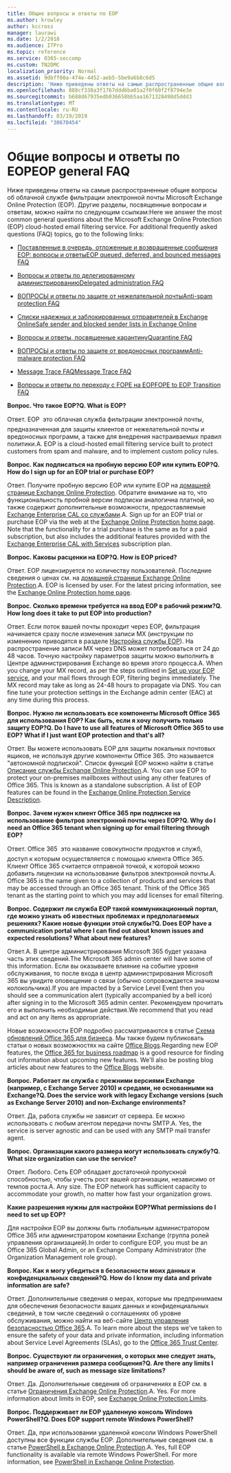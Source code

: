 ```yaml
---
title: Общие вопросы и ответы по EOP
ms.author: krowley
author: kccross
manager: laurawi
ms.date: 1/2/2018
ms.audience: ITPro
ms.topic: reference
ms.service: O365-seccomp
ms.custom: TN2DMC
localization_priority: Normal
ms.assetid: 9dbff00a-474e-4452-aeb5-5be9a6b8c6d5
description: 'Ниже приведены ответы на самые распространенные общие вопросы об облачной службе фильтрации электронной почты Microsoft Exchange Online Protection (EOP). Другие разделы, посвященные вопросам и ответам, можно найти по следующим ссылкам:'
ms.openlocfilehash: 888cf338a3f1767ddd6ba01a2f0f60f2f8794e3e
ms.sourcegitcommit: b688d67935edb036658bb5aa1671328498d5ddd3
ms.translationtype: MT
ms.contentlocale: ru-RU
ms.lasthandoff: 03/19/2019
ms.locfileid: "30670454"
---
```

# <a name="eop-general-faq"></a><span data-ttu-id="7421a-104">Общие вопросы и ответы по EOP</span><span class="sxs-lookup"><span data-stu-id="7421a-104">EOP general FAQ</span></span>

<span data-ttu-id="7421a-p102">Ниже приведены ответы на самые распространенные общие вопросы об облачной службе фильтрации электронной почты Microsoft Exchange Online Protection (EOP). Другие разделы, посвященные вопросам и ответам, можно найти по следующим ссылкам:</span><span class="sxs-lookup"><span data-stu-id="7421a-p102">Here we answer the most common general questions about the Microsoft Exchange Online Protection (EOP) cloud-hosted email filtering service. For additional frequently asked questions (FAQ) topics, go to the following links:</span></span>
  
- [<span data-ttu-id="7421a-107">Поставленные в очередь, отложенные и возвращенные сообщения EOP: вопросы и ответы</span><span class="sxs-lookup"><span data-stu-id="7421a-107">EOP queued, deferred, and bounced messages FAQ</span></span>](eop-queued-deferred-and-bounced-messages-faq.md)
    
- [<span data-ttu-id="7421a-108">Вопросы и ответы по делегированному администрированию</span><span class="sxs-lookup"><span data-stu-id="7421a-108">Delegated administration FAQ</span></span>](delegated-administration-faq.md)
    
- [<span data-ttu-id="7421a-109">ВОПРОСЫ и ответы по защите от нежелательной почты</span><span class="sxs-lookup"><span data-stu-id="7421a-109">Anti-spam protection FAQ</span></span>](../anti-spam-protection-faq.md)
    
- [<span data-ttu-id="7421a-110">Списки надежных и заблокированных отправителей в Exchange Online</span><span class="sxs-lookup"><span data-stu-id="7421a-110">Safe sender and blocked sender lists in Exchange Online</span></span>](../safe-sender-and-blocked-sender-lists-faq.md)
    
- [<span data-ttu-id="7421a-111">Вопросы и ответы, посвященные карантину</span><span class="sxs-lookup"><span data-stu-id="7421a-111">Quarantine FAQ</span></span>](../quarantine-faq.md)
    
- [<span data-ttu-id="7421a-112">ВОПРОСЫ и ответы по защите от вредоносных программ</span><span class="sxs-lookup"><span data-stu-id="7421a-112">Anti-malware protection FAQ </span></span>](../anti-malware-protection-faq-eop.md)
    
- [<span data-ttu-id="7421a-113">Message Trace FAQ</span><span class="sxs-lookup"><span data-stu-id="7421a-113">Message Trace FAQ</span></span>](http://technet.microsoft.com/library/aa49e3f9-a5b1-4410-aac2-ddbbf3f5bfb2.aspx)
    
- [<span data-ttu-id="7421a-114">Вопросы и ответы по переходу с FOPE на EOP</span><span class="sxs-lookup"><span data-stu-id="7421a-114">FOPE to EOP Transition FAQ</span></span>](http://technet.microsoft.com/library/e0e76b89-b0d3-4c0a-bfc8-137b579e983b.aspx)
    
 <span data-ttu-id="7421a-115">**Вопрос. Что такое EOP?**</span><span class="sxs-lookup"><span data-stu-id="7421a-115">**Q. What is EOP?**</span></span>
  
<span data-ttu-id="7421a-p103">Ответ. EOP  это облачная служба фильтрации электронной почты, предназначенная для защиты клиентов от нежелательной почты и вредоносных программ, а также для внедрения настраиваемых правил политики.</span><span class="sxs-lookup"><span data-stu-id="7421a-p103">A. EOP is a cloud-hosted email filtering service built to protect customers from spam and malware, and to implement custom policy rules.</span></span>
  
 <span data-ttu-id="7421a-118">**Вопрос. Как подписаться на пробную версию EOP или купить EOP?**</span><span class="sxs-lookup"><span data-stu-id="7421a-118">**Q. How do I sign up for an EOP trial or purchase EOP?**</span></span>
  
<span data-ttu-id="7421a-p104">Ответ. Получите пробную версию EOP или купите EOP на [домашней странице Exchange Online Protection](https://go.microsoft.com/fwlink/p/?LinkId=279912). Обратите внимание на то, что функциональность пробной версии подписки аналогична платной, но также содержит дополнительные возможности, предоставляемые [Exchange Enterprise CAL со службами](https://go.microsoft.com/fwlink/p/?LinkId=320619).</span><span class="sxs-lookup"><span data-stu-id="7421a-p104">A. Sign up for an EOP trial or purchase EOP via the web at the [Exchange Online Protection home page](https://go.microsoft.com/fwlink/p/?LinkId=279912). Note that the functionality for a trial purchase is the same as for a paid subscription, but also includes the additional features provided with the [Exchange Enterprise CAL with Services](https://go.microsoft.com/fwlink/p/?LinkId=320619) subscription plan.</span></span> 
  
 <span data-ttu-id="7421a-122">**Вопрос. Каковы расценки на EOP?**</span><span class="sxs-lookup"><span data-stu-id="7421a-122">**Q. How is EOP priced?**</span></span>
  
<span data-ttu-id="7421a-p105">Ответ. EOP лицензируется по количеству пользователей. Последние сведения о ценах см. на [домашней странице Exchange Online Protection](https://go.microsoft.com/fwlink/p/?LinkId=279912).</span><span class="sxs-lookup"><span data-stu-id="7421a-p105">A. EOP is licensed by user. For the latest pricing information, see the [Exchange Online Protection home page](https://go.microsoft.com/fwlink/p/?LinkId=279912).</span></span>
  
 <span data-ttu-id="7421a-126">**Вопрос. Сколько времени требуется на ввод EOP в рабочий режим?**</span><span class="sxs-lookup"><span data-stu-id="7421a-126">**Q. How long does it take to put EOP into production?**</span></span>
  
<span data-ttu-id="7421a-p106">Ответ. Если поток вашей почты проходит через EOP, фильтрация начинается сразу после изменения записи MX (инструкции по изменению приводятся в разделе [Настройка службы EOP](set-up-your-eop-service.md)). На распространение записи MX через DNS может потребоваться от 24 до 48 часов. Точную настройку параметров защиты можно выполнить в Центре администрирования Exchange во время этого процесса.</span><span class="sxs-lookup"><span data-stu-id="7421a-p106">A. When you change your MX record, as per the steps outlined in [Set up your EOP service](set-up-your-eop-service.md), and your mail flows through EOP, filtering begins immediately. The MX record may take as long as 24-48 hours to propagate via DNS. You can fine tune your protection settings in the Exchange admin center (EAC) at any time during this process.</span></span>
  
 <span data-ttu-id="7421a-131">**Вопрос. Нужно ли использовать все компоненты Microsoft Office 365 для использования EOP? Как быть, если я хочу получить только защиту EOP?**</span><span class="sxs-lookup"><span data-stu-id="7421a-131">**Q. Do I have to use all features of Microsoft Office 365 to use EOP? What if I just want EOP protection and that's all?**</span></span>
  
<span data-ttu-id="7421a-p107">Ответ. Вы можете использовать EOP для защиты локальных почтовых ящиков, не используя другие компоненты Office 365. Это называется "автономной подпиской". Список функций EOP можно найти в статье [Описание службы Exchange Online Protection](https://go.microsoft.com/fwlink/p/?LinkId=320619).</span><span class="sxs-lookup"><span data-stu-id="7421a-p107">A. You can use EOP to protect your on-premises mailboxes without using any other features of Office 365. This is known as a standalone subscription. A list of EOP features can be found in the [Exchange Online Protection Service Description](https://go.microsoft.com/fwlink/p/?LinkId=320619).</span></span>
  
 <span data-ttu-id="7421a-136">**Вопрос. Зачем нужен клиент Office 365 при подписке на использование фильтров электронной почты через EOP?**</span><span class="sxs-lookup"><span data-stu-id="7421a-136">**Q. Why do I need an Office 365 tenant when signing up for email filtering through EOP?**</span></span>
  
<span data-ttu-id="7421a-p108">Ответ. Office 365  это название совокупности продуктов и служб, доступ к которым осуществляется с помощью клиента Office 365. Клиент Office 365 считается отправной точкой, к которой можно добавить лицензии на использование фильтров электронной почты.</span><span class="sxs-lookup"><span data-stu-id="7421a-p108">A. Office 365 is the name given to a collection of products and services that may be accessed through an Office 365 tenant. Think of the Office 365 tenant as the starting point to which you may add licenses for email filtering.</span></span>
  
 <span data-ttu-id="7421a-140">**Вопрос. Содержит ли служба EOP такой коммуникационный портал, где можно узнать об известных проблемах и предполагаемых решениях? Какие новые функции этой службы?**</span><span class="sxs-lookup"><span data-stu-id="7421a-140">**Q. Does EOP have a communication portal where I can find out about known issues and expected resolutions? What about new features?**</span></span>
  
<span data-ttu-id="7421a-141">Ответ.</span><span class="sxs-lookup"><span data-stu-id="7421a-141">A.</span></span> <span data-ttu-id="7421a-142">В центре администрирования Microsoft 365 будет указана часть этих сведений.</span><span class="sxs-lookup"><span data-stu-id="7421a-142">The Microsoft 365 admin center will have some of this information.</span></span> <span data-ttu-id="7421a-143">Если вы оказываете влияние на событие уровня обслуживания, то после входа в центр администрирования Microsoft 365 вы увидите оповещение о связи (обычно сопровождается значком колокольчика).</span><span class="sxs-lookup"><span data-stu-id="7421a-143">If you are impacted by a Service Level Event then you should see a communication alert (typically accompanied by a bell icon) after signing in to the Microsoft 365 admin center.</span></span> <span data-ttu-id="7421a-144">Рекомендуем прочитать его и выполнить необходимые действия.</span><span class="sxs-lookup"><span data-stu-id="7421a-144">We recommend that you read and act on any items as appropriate.</span></span>
  
<span data-ttu-id="7421a-p110">Новые возможности EOP подробно рассматриваются в статье [Схема обновлений Office 365 для бизнеса](https://office.microsoft.com/en-us/products/office-365-roadmap-FX104343353.aspx). Мы также будем публиковать статьи о новых возможностях на сайте [Office Blogs](https://go.microsoft.com/fwlink/p/?LinkId=392724).</span><span class="sxs-lookup"><span data-stu-id="7421a-p110">Regarding new EOP features, the [Office 365 for business roadmap](https://office.microsoft.com/en-us/products/office-365-roadmap-FX104343353.aspx) is a good resource for finding out information about upcoming new features. We'll also be posting blog articles about new features to the [Office Blogs](https://go.microsoft.com/fwlink/p/?LinkId=392724) website.</span></span> 
  
 <span data-ttu-id="7421a-147">**Вопрос. Работает ли служба с прежними версиями Exchange (например, с Exchange Server 2010) и средами, не основанными на Exchange?**</span><span class="sxs-lookup"><span data-stu-id="7421a-147">**Q. Does the service work with legacy Exchange versions (such as Exchange Server 2010) and non-Exchange environments?**</span></span>
  
<span data-ttu-id="7421a-p111">Ответ. Да, работа службы не зависит от сервера. Ее можно использовать с любым агентом передачи почты SMTP.</span><span class="sxs-lookup"><span data-stu-id="7421a-p111">A. Yes, the service is server agnostic and can be used with any SMTP mail transfer agent.</span></span>
  
 <span data-ttu-id="7421a-150">**Вопрос. Организации какого размера могут использовать службу?**</span><span class="sxs-lookup"><span data-stu-id="7421a-150">**Q. What size organization can use the service?**</span></span>
  
<span data-ttu-id="7421a-p112">Ответ. Любого. Сеть EOP обладает достаточной пропускной способностью, чтобы учесть рост вашей организации, независимо от темпов роста.</span><span class="sxs-lookup"><span data-stu-id="7421a-p112">A. Any size. The EOP network has sufficient capacity to accommodate your growth, no matter how fast your organization grows.</span></span>
  
 <span data-ttu-id="7421a-154">**Какие разрешения нужны для настройки EOP?**</span><span class="sxs-lookup"><span data-stu-id="7421a-154">**What permissions do I need to set up EOP?**</span></span>
  
<span data-ttu-id="7421a-155">Для настройки EOP вы должны быть глобальным администратором Office 365 или администратором компании Exchange (группа ролей управления организацией).</span><span class="sxs-lookup"><span data-stu-id="7421a-155">In order to configure EOP, you must be an Office 365 Global Admin, or an Exchange Company Administrator (the Organization Management role group).</span></span>
  
 <span data-ttu-id="7421a-156">**Вопрос. Как я могу убедиться в безопасности моих данных и конфиденциальных сведений?**</span><span class="sxs-lookup"><span data-stu-id="7421a-156">**Q. How do I know my data and private information are safe?**</span></span>
  
<span data-ttu-id="7421a-p113">Ответ. Дополнительные сведения о мерах, которые мы предпринимаем для обеспечения безопасности ваших данных и конфиденциальных сведений, в том числе сведений о соглашениях об уровне обслуживания, можно найти на веб-сайте [Центр управления безопасностью Office 365](https://go.microsoft.com/fwlink/p/?LinkId=285405).</span><span class="sxs-lookup"><span data-stu-id="7421a-p113">A. To learn more about the steps we've taken to ensure the safety of your data and private information, including information about Service Level Agreements (SLAs), go to the [Office 365 Trust Center](https://go.microsoft.com/fwlink/p/?LinkId=285405).</span></span>
  
 <span data-ttu-id="7421a-159">**Вопрос. Существуют ли ограничения, о которых мне следует знать, например ограничения размера сообщения?**</span><span class="sxs-lookup"><span data-stu-id="7421a-159">**Q. Are there any limits I should be aware of, such as message size limitations?**</span></span>
  
<span data-ttu-id="7421a-p114">Ответ. Да. Дополнительные сведения об ограничениях в EOP см. в статье [Ограничения Exchange Online Protection](https://go.microsoft.com/fwlink/p/?LinkId=402617).</span><span class="sxs-lookup"><span data-stu-id="7421a-p114">A. Yes. For more information about limits in EOP, see [Exchange Online Protection Limits](https://go.microsoft.com/fwlink/p/?LinkId=402617).</span></span> 
  
 <span data-ttu-id="7421a-163">**Вопрос. Поддерживает ли EOP удаленную консоль Windows PowerShell?**</span><span class="sxs-lookup"><span data-stu-id="7421a-163">**Q. Does EOP support remote Windows PowerShell?**</span></span>
  
<span data-ttu-id="7421a-p115">Ответ. Да, при использовании удаленной консоли Windows PowerShell доступны все функции службы EOP. Дополнительные сведения см. в статье [PowerShell в Exchange Online Protection](http://technet.microsoft.com/library/f7918a88-774a-405e-945b-bc2f5ee9f748.aspx).</span><span class="sxs-lookup"><span data-stu-id="7421a-p115">A. Yes, full EOP functionality is available via remote Windows PowerShell. For more information, see [PowerShell in Exchange Online Protection](http://technet.microsoft.com/library/f7918a88-774a-405e-945b-bc2f5ee9f748.aspx).</span></span>
  

